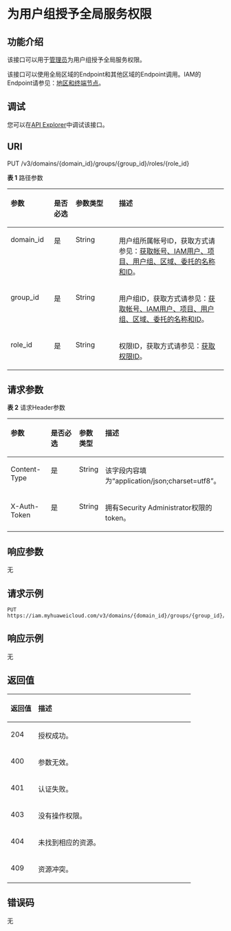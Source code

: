 # 为用户组授予全局服务权限<a name="iam_10_0005"></a>

## 功能介绍<a name="zh-cn_topic_0222037559_section11645132715332"></a>

该接口可以用于[管理员](https://support.huaweicloud.com/usermanual-iam/iam_01_0001.html)为用户组授予全局服务权限。

该接口可以使用全局区域的Endpoint和其他区域的Endpoint调用。IAM的Endpoint请参见：[地区和终端节点](https://developer.huaweicloud.com/endpoint?IAM)。

## 调试<a name="section1211771211312"></a>

您可以在[API Explorer](https://apiexplorer.developer.huaweicloud.com/apiexplorer/doc?product=IAM&api=KeystoneAssociateGroupWithDomainPermission)中调试该接口。

## URI<a name="zh-cn_topic_0222037559_section4646127103315"></a>

PUT /v3/domains/\{domain\_id\}/groups/\{group\_id\}/roles/\{role\_id\}

**表 1**  路径参数

<a name="zh-cn_topic_0222037559_table7647112715338"></a>
<table><thead align="left"><tr id="zh-cn_topic_0222037559_row196468270335"><th class="cellrowborder" valign="top" width="20%" id="mcps1.2.5.1.1"><p id="zh-cn_topic_0222037559_p19647102723313"><a name="zh-cn_topic_0222037559_p19647102723313"></a><a name="zh-cn_topic_0222037559_p19647102723313"></a>参数</p>
</th>
<th class="cellrowborder" valign="top" width="10%" id="mcps1.2.5.1.2"><p id="zh-cn_topic_0222037559_p5647182733314"><a name="zh-cn_topic_0222037559_p5647182733314"></a><a name="zh-cn_topic_0222037559_p5647182733314"></a>是否必选</p>
</th>
<th class="cellrowborder" valign="top" width="20%" id="mcps1.2.5.1.3"><p id="zh-cn_topic_0222037559_p116471727143318"><a name="zh-cn_topic_0222037559_p116471727143318"></a><a name="zh-cn_topic_0222037559_p116471727143318"></a>参数类型</p>
</th>
<th class="cellrowborder" valign="top" width="50%" id="mcps1.2.5.1.4"><p id="zh-cn_topic_0222037559_p18647192717339"><a name="zh-cn_topic_0222037559_p18647192717339"></a><a name="zh-cn_topic_0222037559_p18647192717339"></a>描述</p>
</th>
</tr>
</thead>
<tbody><tr id="zh-cn_topic_0222037559_row19646327203317"><td class="cellrowborder" valign="top" width="20%" headers="mcps1.2.5.1.1 "><p id="zh-cn_topic_0222037559_p464717275336"><a name="zh-cn_topic_0222037559_p464717275336"></a><a name="zh-cn_topic_0222037559_p464717275336"></a>domain_id</p>
</td>
<td class="cellrowborder" valign="top" width="10%" headers="mcps1.2.5.1.2 "><p id="zh-cn_topic_0222037559_p17647132713320"><a name="zh-cn_topic_0222037559_p17647132713320"></a><a name="zh-cn_topic_0222037559_p17647132713320"></a>是</p>
</td>
<td class="cellrowborder" valign="top" width="20%" headers="mcps1.2.5.1.3 "><p id="zh-cn_topic_0222037559_p1464817273335"><a name="zh-cn_topic_0222037559_p1464817273335"></a><a name="zh-cn_topic_0222037559_p1464817273335"></a>String</p>
</td>
<td class="cellrowborder" valign="top" width="50%" headers="mcps1.2.5.1.4 "><p id="zh-cn_topic_0222037559_p46481227153312"><a name="zh-cn_topic_0222037559_p46481227153312"></a><a name="zh-cn_topic_0222037559_p46481227153312"></a>用户组所属帐号ID，获取方式请参见：<a href="获取帐号-IAM用户-项目-用户组-区域-委托的名称和ID.md">获取帐号、IAM用户、项目、用户组、区域、委托的名称和ID</a>。</p>
</td>
</tr>
<tr id="zh-cn_topic_0222037559_row4646127203319"><td class="cellrowborder" valign="top" width="20%" headers="mcps1.2.5.1.1 "><p id="zh-cn_topic_0222037559_p8648227133312"><a name="zh-cn_topic_0222037559_p8648227133312"></a><a name="zh-cn_topic_0222037559_p8648227133312"></a>group_id</p>
</td>
<td class="cellrowborder" valign="top" width="10%" headers="mcps1.2.5.1.2 "><p id="zh-cn_topic_0222037559_p1264862763318"><a name="zh-cn_topic_0222037559_p1264862763318"></a><a name="zh-cn_topic_0222037559_p1264862763318"></a>是</p>
</td>
<td class="cellrowborder" valign="top" width="20%" headers="mcps1.2.5.1.3 "><p id="zh-cn_topic_0222037559_p1564832703318"><a name="zh-cn_topic_0222037559_p1564832703318"></a><a name="zh-cn_topic_0222037559_p1564832703318"></a>String</p>
</td>
<td class="cellrowborder" valign="top" width="50%" headers="mcps1.2.5.1.4 "><p id="zh-cn_topic_0222037559_p10648427103320"><a name="zh-cn_topic_0222037559_p10648427103320"></a><a name="zh-cn_topic_0222037559_p10648427103320"></a>用户组ID，获取方式请参见：<a href="获取帐号-IAM用户-项目-用户组-区域-委托的名称和ID.md">获取帐号、IAM用户、项目、用户组、区域、委托的名称和ID</a>。</p>
</td>
</tr>
<tr id="zh-cn_topic_0222037559_row156461273339"><td class="cellrowborder" valign="top" width="20%" headers="mcps1.2.5.1.1 "><p id="zh-cn_topic_0222037559_p96486274338"><a name="zh-cn_topic_0222037559_p96486274338"></a><a name="zh-cn_topic_0222037559_p96486274338"></a>role_id</p>
</td>
<td class="cellrowborder" valign="top" width="10%" headers="mcps1.2.5.1.2 "><p id="zh-cn_topic_0222037559_p1664962783318"><a name="zh-cn_topic_0222037559_p1664962783318"></a><a name="zh-cn_topic_0222037559_p1664962783318"></a>是</p>
</td>
<td class="cellrowborder" valign="top" width="20%" headers="mcps1.2.5.1.3 "><p id="zh-cn_topic_0222037559_p11649112718337"><a name="zh-cn_topic_0222037559_p11649112718337"></a><a name="zh-cn_topic_0222037559_p11649112718337"></a>String</p>
</td>
<td class="cellrowborder" valign="top" width="50%" headers="mcps1.2.5.1.4 "><p id="zh-cn_topic_0222037559_p17649427133318"><a name="zh-cn_topic_0222037559_p17649427133318"></a><a name="zh-cn_topic_0222037559_p17649427133318"></a>权限ID，获取方式请参见：<a href="查询权限列表.md">获取权限ID</a>。</p>
</td>
</tr>
</tbody>
</table>

## 请求参数<a name="zh-cn_topic_0222037559_section1564912717339"></a>

**表 2**  请求Header参数

<a name="zh-cn_topic_0222037559_HeaderParameter"></a>
<table><thead align="left"><tr id="zh-cn_topic_0222037559_row146499274332"><th class="cellrowborder" valign="top" width="20%" id="mcps1.2.5.1.1"><p id="zh-cn_topic_0222037559_p66506271331"><a name="zh-cn_topic_0222037559_p66506271331"></a><a name="zh-cn_topic_0222037559_p66506271331"></a>参数</p>
</th>
<th class="cellrowborder" valign="top" width="20%" id="mcps1.2.5.1.2"><p id="zh-cn_topic_0222037559_p1665022743312"><a name="zh-cn_topic_0222037559_p1665022743312"></a><a name="zh-cn_topic_0222037559_p1665022743312"></a>是否必选</p>
</th>
<th class="cellrowborder" valign="top" width="10%" id="mcps1.2.5.1.3"><p id="zh-cn_topic_0222037559_p166501427123314"><a name="zh-cn_topic_0222037559_p166501427123314"></a><a name="zh-cn_topic_0222037559_p166501427123314"></a>参数类型</p>
</th>
<th class="cellrowborder" valign="top" width="50%" id="mcps1.2.5.1.4"><p id="zh-cn_topic_0222037559_p7650127103314"><a name="zh-cn_topic_0222037559_p7650127103314"></a><a name="zh-cn_topic_0222037559_p7650127103314"></a>描述</p>
</th>
</tr>
</thead>
<tbody><tr id="zh-cn_topic_0222037559_row1564914273336"><td class="cellrowborder" valign="top" width="20%" headers="mcps1.2.5.1.1 "><p id="zh-cn_topic_0222037559_p17650627153319"><a name="zh-cn_topic_0222037559_p17650627153319"></a><a name="zh-cn_topic_0222037559_p17650627153319"></a>Content-Type</p>
</td>
<td class="cellrowborder" valign="top" width="20%" headers="mcps1.2.5.1.2 "><p id="zh-cn_topic_0222037559_p8650122713335"><a name="zh-cn_topic_0222037559_p8650122713335"></a><a name="zh-cn_topic_0222037559_p8650122713335"></a>是</p>
</td>
<td class="cellrowborder" valign="top" width="10%" headers="mcps1.2.5.1.3 "><p id="zh-cn_topic_0222037559_p1865012712338"><a name="zh-cn_topic_0222037559_p1865012712338"></a><a name="zh-cn_topic_0222037559_p1865012712338"></a>String</p>
</td>
<td class="cellrowborder" valign="top" width="50%" headers="mcps1.2.5.1.4 "><p id="zh-cn_topic_0222037559_p4651182723311"><a name="zh-cn_topic_0222037559_p4651182723311"></a><a name="zh-cn_topic_0222037559_p4651182723311"></a>该字段内容填为“application/json;charset=utf8”。</p>
</td>
</tr>
<tr id="zh-cn_topic_0222037559_row16491127183310"><td class="cellrowborder" valign="top" width="20%" headers="mcps1.2.5.1.1 "><p id="zh-cn_topic_0222037559_p0651172715337"><a name="zh-cn_topic_0222037559_p0651172715337"></a><a name="zh-cn_topic_0222037559_p0651172715337"></a>X-Auth-Token</p>
</td>
<td class="cellrowborder" valign="top" width="20%" headers="mcps1.2.5.1.2 "><p id="zh-cn_topic_0222037559_p8651122703318"><a name="zh-cn_topic_0222037559_p8651122703318"></a><a name="zh-cn_topic_0222037559_p8651122703318"></a>是</p>
</td>
<td class="cellrowborder" valign="top" width="10%" headers="mcps1.2.5.1.3 "><p id="zh-cn_topic_0222037559_p1365112272339"><a name="zh-cn_topic_0222037559_p1365112272339"></a><a name="zh-cn_topic_0222037559_p1365112272339"></a>String</p>
</td>
<td class="cellrowborder" valign="top" width="50%" headers="mcps1.2.5.1.4 "><p id="zh-cn_topic_0222037559_p1865182710333"><a name="zh-cn_topic_0222037559_p1865182710333"></a><a name="zh-cn_topic_0222037559_p1865182710333"></a>拥有Security Administrator权限的token。</p>
</td>
</tr>
</tbody>
</table>

## 响应参数<a name="zh-cn_topic_0222037559_section565162743310"></a>

无

## 请求示例<a name="zh-cn_topic_0222037559_section26514272332"></a>

```
PUT https://iam.myhuaweicloud.com/v3/domains/{domain_id}/groups/{group_id}/roles/{role_id}
```

## 响应示例<a name="zh-cn_topic_0222037559_section66521227203316"></a>

无

## 返回值<a name="zh-cn_topic_0222037559_section16652182714337"></a>

<a name="zh-cn_topic_0222037559_table278"></a>
<table><thead align="left"><tr id="zh-cn_topic_0222037559_row1565312714332"><th class="cellrowborder" valign="top" width="15%" id="mcps1.1.3.1.1"><p id="zh-cn_topic_0222037559_p1665342710336"><a name="zh-cn_topic_0222037559_p1665342710336"></a><a name="zh-cn_topic_0222037559_p1665342710336"></a>返回值</p>
</th>
<th class="cellrowborder" valign="top" width="85%" id="mcps1.1.3.1.2"><p id="zh-cn_topic_0222037559_p18653152716339"><a name="zh-cn_topic_0222037559_p18653152716339"></a><a name="zh-cn_topic_0222037559_p18653152716339"></a>描述</p>
</th>
</tr>
</thead>
<tbody><tr id="zh-cn_topic_0222037559_row5653172753318"><td class="cellrowborder" valign="top" width="15%" headers="mcps1.1.3.1.1 "><p id="zh-cn_topic_0222037559_p1465312753316"><a name="zh-cn_topic_0222037559_p1465312753316"></a><a name="zh-cn_topic_0222037559_p1465312753316"></a>204</p>
</td>
<td class="cellrowborder" valign="top" width="85%" headers="mcps1.1.3.1.2 "><p id="zh-cn_topic_0222037559_p1765316270335"><a name="zh-cn_topic_0222037559_p1765316270335"></a><a name="zh-cn_topic_0222037559_p1765316270335"></a>授权成功。</p>
</td>
</tr>
<tr id="zh-cn_topic_0222037559_row106531027113318"><td class="cellrowborder" valign="top" width="15%" headers="mcps1.1.3.1.1 "><p id="zh-cn_topic_0222037559_p965412716333"><a name="zh-cn_topic_0222037559_p965412716333"></a><a name="zh-cn_topic_0222037559_p965412716333"></a>400</p>
</td>
<td class="cellrowborder" valign="top" width="85%" headers="mcps1.1.3.1.2 "><p id="zh-cn_topic_0222037559_p106541827103310"><a name="zh-cn_topic_0222037559_p106541827103310"></a><a name="zh-cn_topic_0222037559_p106541827103310"></a>参数无效。</p>
</td>
</tr>
<tr id="zh-cn_topic_0222037559_row865362763311"><td class="cellrowborder" valign="top" width="15%" headers="mcps1.1.3.1.1 "><p id="zh-cn_topic_0222037559_p1565422773315"><a name="zh-cn_topic_0222037559_p1565422773315"></a><a name="zh-cn_topic_0222037559_p1565422773315"></a>401</p>
</td>
<td class="cellrowborder" valign="top" width="85%" headers="mcps1.1.3.1.2 "><p id="zh-cn_topic_0222037559_p10654927103315"><a name="zh-cn_topic_0222037559_p10654927103315"></a><a name="zh-cn_topic_0222037559_p10654927103315"></a>认证失败。</p>
</td>
</tr>
<tr id="zh-cn_topic_0222037559_row9653102743314"><td class="cellrowborder" valign="top" width="15%" headers="mcps1.1.3.1.1 "><p id="zh-cn_topic_0222037559_p365452703315"><a name="zh-cn_topic_0222037559_p365452703315"></a><a name="zh-cn_topic_0222037559_p365452703315"></a>403</p>
</td>
<td class="cellrowborder" valign="top" width="85%" headers="mcps1.1.3.1.2 "><p id="zh-cn_topic_0222037559_p1165420271331"><a name="zh-cn_topic_0222037559_p1165420271331"></a><a name="zh-cn_topic_0222037559_p1165420271331"></a>没有操作权限。</p>
</td>
</tr>
<tr id="zh-cn_topic_0222037559_row1465315273333"><td class="cellrowborder" valign="top" width="15%" headers="mcps1.1.3.1.1 "><p id="zh-cn_topic_0222037559_p196542272339"><a name="zh-cn_topic_0222037559_p196542272339"></a><a name="zh-cn_topic_0222037559_p196542272339"></a>404</p>
</td>
<td class="cellrowborder" valign="top" width="85%" headers="mcps1.1.3.1.2 "><p id="zh-cn_topic_0222037559_p8654192733316"><a name="zh-cn_topic_0222037559_p8654192733316"></a><a name="zh-cn_topic_0222037559_p8654192733316"></a>未找到相应的资源。</p>
</td>
</tr>
<tr id="zh-cn_topic_0222037559_row1965310279334"><td class="cellrowborder" valign="top" width="15%" headers="mcps1.1.3.1.1 "><p id="zh-cn_topic_0222037559_p19655162713337"><a name="zh-cn_topic_0222037559_p19655162713337"></a><a name="zh-cn_topic_0222037559_p19655162713337"></a>409</p>
</td>
<td class="cellrowborder" valign="top" width="85%" headers="mcps1.1.3.1.2 "><p id="zh-cn_topic_0222037559_p365582719334"><a name="zh-cn_topic_0222037559_p365582719334"></a><a name="zh-cn_topic_0222037559_p365582719334"></a>资源冲突。</p>
</td>
</tr>
</tbody>
</table>

## 错误码<a name="zh-cn_topic_0222037559_section265532710338"></a>

无

